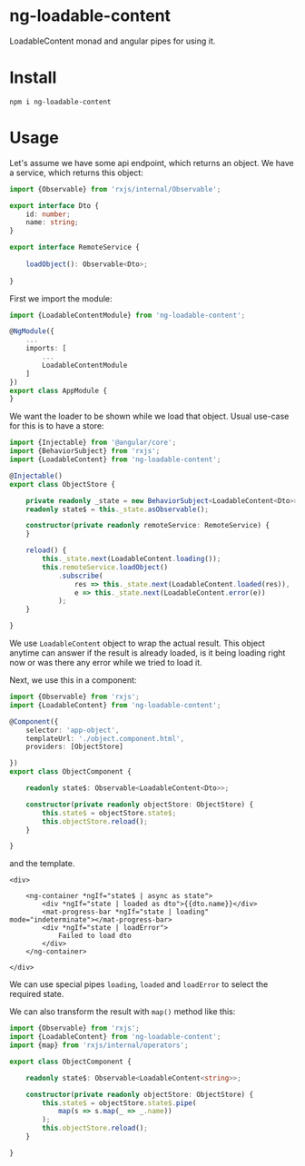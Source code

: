 # ng-loadable-content
LoadableContent monad and angular pipes for using it.


# Install
```shell
npm i ng-loadable-content
```


# Usage

Let's assume we have some api endpoint, which returns an object. We have a service, which returns this object:

```typescript
import {Observable} from 'rxjs/internal/Observable';

export interface Dto {
    id: number;
    name: string;
}

export interface RemoteService {
    
    loadObject(): Observable<Dto>;
    
}
```
First we import the module:

```typescript
import {LoadableContentModule} from 'ng-loadable-content';

@NgModule({
    ...
    imports: [
        ...
        LoadableContentModule
    ]
})
export class AppModule {
}

```

We want the loader to be shown while we load that object. Usual use-case for this is to have a store:

```typescript
import {Injectable} from '@angular/core';
import {BehaviorSubject} from 'rxjs';
import {LoadableContent} from 'ng-loadable-content';

@Injectable()
export class ObjectStore {

    private readonly _state = new BehaviorSubject<LoadableContent<Dto>>(LoadableContent.initial());
    readonly state$ = this._state.asObservable();

    constructor(private readonly remoteService: RemoteService) {
    }

    reload() {
        this._state.next(LoadableContent.loading());
        this.remoteService.loadObject()
            .subscribe(
                res => this._state.next(LoadableContent.loaded(res)),
                e => this._state.next(LoadableContent.error(e))
            );
    }

}
```

We use `LoadableContent` object to wrap the actual result. This object anytime can answer if the result is already
loaded, is it being loading right now or was there any error while we tried to load it.

Next, we use this in a component:

```typescript
import {Observable} from 'rxjs';
import {LoadableContent} from 'ng-loadable-content';

@Component({
    selector: 'app-object',
    templateUrl: './object.component.html',
    providers: [ObjectStore]

})
export class ObjectComponent {

    readonly state$: Observable<LoadableContent<Dto>>;

    constructor(private readonly objectStore: ObjectStore) {
        this.state$ = objectStore.state$;
        this.objectStore.reload();
    }

}
```

and the template.

```angular2html
<div>
    
    <ng-container *ngIf="state$ | async as state">
        <div *ngIf="state | loaded as dto">{{dto.name}}</div>
        <mat-progress-bar *ngIf="state | loading" mode="indeterminate"></mat-progress-bar>
        <div *ngIf="state | loadError">
            Failed to load dto
        </div>
    </ng-container>

</div>

```

We can use special pipes `loading`, `loaded` and `loadError` to select the required state.


We can also transform the result with `map()` method like this:


```typescript
import {Observable} from 'rxjs';
import {LoadableContent} from 'ng-loadable-content';
import {map} from 'rxjs/internal/operators';

export class ObjectComponent {

    readonly state$: Observable<LoadableContent<string>>;

    constructor(private readonly objectStore: ObjectStore) {
        this.state$ = objectStore.state$.pipe(
            map(s => s.map(_ => _.name))
        );
        this.objectStore.reload();
    }

}
```
